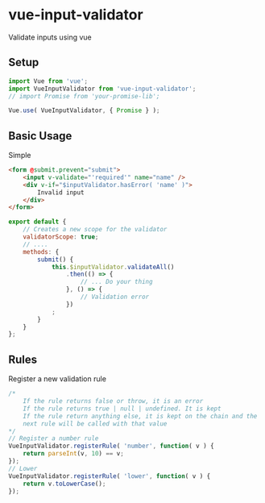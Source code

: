 vue-input-validator
=====================================

Validate inputs using vue

Setup
-------------------------
```js
import Vue from 'vue';
import VueInputValidator from 'vue-input-validator';
// import Promise from 'your-promise-lib';

Vue.use( VueInputValidator, { Promise } );
```

Basic Usage
----------------------

Simple
```html
<form @submit.prevent="submit">
	<input v-validate="'required'" name="name" />
	<div v-if="$inputValidator.hasError( 'name' )">
		Invalid input
	</div>
</form>
```
```js
export default {
	// Creates a new scope for the validator
	validatorScope: true; 
	// ....
	methods: {
		submit() {
			this.$inputValidator.validateAll()
				.then(() => {
					// ... Do your thing
				}, () => {
					// Validation error
				})
			;
		}
	}
};
```


Rules
------------------------

Register a new validation rule

```js
/*
	If the rule returns false or throw, it is an error
	If the rule returns true | null | undefined. It is kept
	If the rule return anything else, it is kept on the chain and the 
	next rule will be called with that value
*/
// Register a number rule
VueInputValidator.registerRule( 'number', function( v ) {
    return parseInt(v, 10) == v;
});
// Lower
VueInputValidator.registerRule( 'lower', function( v ) {
    return v.toLowerCase();
});

```

